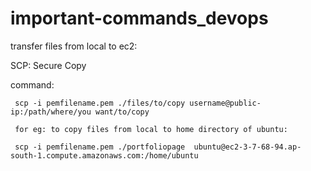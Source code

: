 # important-commands_devops

transfer files from local to ec2:

SCP: Secure Copy

command: 

     scp -i pemfilename.pem ./files/to/copy username@public-ip:/path/where/you want/to/copy

     for eg: to copy files from local to home directory of ubuntu:
     
     scp -i pemfilename.pem ./portfoliopage  ubuntu@ec2-3-7-68-94.ap-south-1.compute.amazonaws.com:/home/ubuntu
